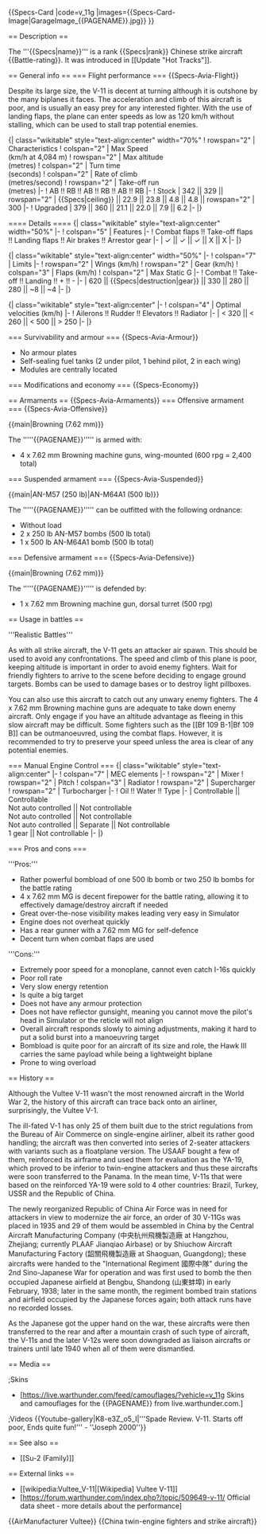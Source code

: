 {{Specs-Card
|code=v_11g
|images={{Specs-Card-Image|GarageImage_{{PAGENAME}}.jpg}}
}}

== Description ==
<!-- ''In the description, the first part should be about the history of and the creation and combat usage of the aircraft, as well as its key features. In the second part, tell the reader about the aircraft in the game. Insert a screenshot of the vehicle, so that if the novice player does not remember the vehicle by name, he will immediately understand what kind of vehicle the article is talking about.'' -->
The '''{{Specs|name}}''' is a rank {{Specs|rank}} Chinese strike aircraft {{Battle-rating}}. It was introduced in [[Update "Hot Tracks"]].

== General info ==
=== Flight performance ===
{{Specs-Avia-Flight}}
<!-- ''Describe how the aircraft behaves in the air. Speed, manoeuvrability, acceleration and allowable loads - these are the most important characteristics of the vehicle.'' -->
Despite its large size, the V-11 is decent at turning although it is outshone by the many biplanes it faces. The acceleration and climb of this aircraft is poor, and is usually an easy prey for any interested fighter. With the use of landing flaps, the plane can enter speeds as low as 120 km/h without stalling, which can be used to stall trap potential enemies.

{| class="wikitable" style="text-align:center" width="70%"
! rowspan="2" | Characteristics
! colspan="2" | Max Speed<br>(km/h at 4,084 m)
! rowspan="2" | Max altitude<br>(metres)
! colspan="2" | Turn time<br>(seconds)
! colspan="2" | Rate of climb<br>(metres/second)
! rowspan="2" | Take-off run<br>(metres)
|-
! AB !! RB !! AB !! RB !! AB !! RB
|-
! Stock
| 342 || 329 || rowspan="2" | {{Specs|ceiling}} || 22.9 || 23.8 || 4.8 || 4.8 || rowspan="2" | 300
|-
! Upgraded
| 379 || 360 || 21.1 || 22.0 || 7.9 || 6.2
|-
|}

==== Details ====
{| class="wikitable" style="text-align:center" width="50%"
|-
! colspan="5" | Features
|-
! Combat flaps !! Take-off flaps !! Landing flaps !! Air brakes !! Arrestor gear
|-
| ✓ || ✓ || ✓ || X || X     <!-- ✓ -->
|-
|}

{| class="wikitable" style="text-align:center" width="50%"
|-
! colspan="7" | Limits
|-
! rowspan="2" | Wings (km/h)
! rowspan="2" | Gear (km/h)
! colspan="3" | Flaps (km/h)
! colspan="2" | Max Static G
|-
! Combat !! Take-off !! Landing !! + !! -
|-
| 620 <!-- {{Specs|destruction|body}} --> || {{Specs|destruction|gear}} || 330 || 280 || 280 || ~8 || ~4
|-
|}

{| class="wikitable" style="text-align:center"
|-
! colspan="4" | Optimal velocities (km/h)
|-
! Ailerons !! Rudder !! Elevators !! Radiator
|-
| < 320 || < 260 || < 500 || > 250
|-
|}

=== Survivability and armour ===
{{Specs-Avia-Armour}}
<!-- ''Examine the survivability of the aircraft. Note how vulnerable the structure is and how secure the pilot is, whether the fuel tanks are armoured, etc. Describe the armour, if there is any, and also mention the vulnerability of other critical aircraft systems.'' -->

* No armour plates
* Self-sealing fuel tanks (2 under pilot, 1 behind pilot, 2 in each wing)
* Modules are centrally located

=== Modifications and economy ===
{{Specs-Economy}}

== Armaments ==
{{Specs-Avia-Armaments}}
=== Offensive armament ===
{{Specs-Avia-Offensive}}
<!-- ''Describe the offensive armament of the aircraft, if any. Describe how effective the cannons and machine guns are in a battle, and also what belts or drums are better to use. If there is no offensive weaponry, delete this subsection.'' -->
{{main|Browning (7.62 mm)}}

The '''''{{PAGENAME}}''''' is armed with:

* 4 x 7.62 mm Browning machine guns, wing-mounted (600 rpg = 2,400 total)

=== Suspended armament ===
{{Specs-Avia-Suspended}}
<!-- ''Describe the aircraft's suspended armament: additional cannons under the wings, bombs, rockets and torpedoes. This section is especially important for bombers and attackers. If there is no suspended weaponry remove this subsection.'' -->
{{main|AN-M57 (250 lb)|AN-M64A1 (500 lb)}}

The '''''{{PAGENAME}}''''' can be outfitted with the following ordnance:

* Without load
* 2 x 250 lb AN-M57 bombs (500 lb total)
* 1 x 500 lb AN-M64A1 bomb (500 lb total)

=== Defensive armament ===
{{Specs-Avia-Defensive}}
<!-- ''Defensive armament with turret machine guns or cannons, crewed by gunners. Examine the number of gunners and what belts or drums are better to use. If defensive weaponry is not available, remove this subsection.'' -->
{{main|Browning (7.62 mm)}}

The '''''{{PAGENAME}}''''' is defended by:

* 1 x 7.62 mm Browning machine gun, dorsal turret (500 rpg)

== Usage in battles ==
<!-- ''Describe the tactics of playing in the aircraft, the features of using aircraft in a team and advice on tactics. Refrain from creating a "guide" - do not impose a single point of view, but instead, give the reader food for thought. Examine the most dangerous enemies and give recommendations on fighting them. If necessary, note the specifics of the game in different modes (AB, RB, SB).'' -->
'''Realistic Battles'''

As with all strike aircraft, the V-11 gets an attacker air spawn. This should be used to avoid any confrontations. The speed and climb of this plane is poor, keeping altitude is important in order to avoid enemy fighters. Wait for friendly fighters to arrive to the scene before deciding to engage ground targets. Bombs can be used to damage bases or to destroy light pillboxes.

You can also use this aircraft to catch out any unwary enemy fighters. The 4 x 7.62 mm Browning machine guns are adequate to take down enemy aircraft. Only engage if you have an altitude advantage as fleeing in this slow aircraft may be difficult. Some fighters such as the [[Bf 109 B-1|Bf 109 B]] can be outmanoeuvred, using the combat flaps. However, it is recommended to try to preserve your speed unless the area is clear of any potential enemies.

=== Manual Engine Control ===
{| class="wikitable" style="text-align:center"
|-
! colspan="7" | MEC elements
|-
! rowspan="2" | Mixer
! rowspan="2" | Pitch
! colspan="3" | Radiator
! rowspan="2" | Supercharger
! rowspan="2" | Turbocharger
|-
! Oil !! Water !! Type
|-
| Controllable || Controllable<br>Not auto controlled || Not controllable<br>Not auto controlled || Not controllable<br>Not auto controlled || Separate || Not controllable<br>1 gear || Not controllable
|-
|}

=== Pros and cons ===
<!-- ''Summarise and briefly evaluate the vehicle in terms of its characteristics and combat effectiveness. Mark its pros and cons in the bulleted list. Try not to use more than 6 points for each of the characteristics. Avoid using categorical definitions such as "bad", "good" and the like - use substitutions with softer forms such as "inadequate" and "effective".'' -->

'''Pros:'''

* Rather powerful bombload of one 500 lb bomb or two 250 lb bombs for the battle rating
* 4 x 7.62 mm MG is decent firepower for the battle rating, allowing it to effectively damage/destroy aircraft if needed
* Great over-the-nose visibility makes leading very easy in Simulator
* Engine does not overheat quickly
* Has a rear gunner with a 7.62 mm MG for self-defence
* Decent turn when combat flaps are used

'''Cons:'''

* Extremely poor speed for a monoplane, cannot even catch I-16s quickly
* Poor roll rate
* Very slow energy retention
* Is quite a big target
* Does not have any armour protection
* Does not have reflector gunsight, meaning you cannot move the pilot's head in Simulator or the reticle will not align
* Overall aircraft responds slowly to aiming adjustments, making it hard to put a solid burst into a manoeuvring target
* Bombload is quite poor for an aircraft of its size and role, the Hawk III carries the same payload while being a lightweight biplane
* Prone to wing overload

== History ==
<!-- ''Describe the history of the creation and combat usage of the aircraft in more detail than in the introduction. If the historical reference turns out to be too long, take it to a separate article, taking a link to the article about the vehicle and adding a block "/History" (example: <nowiki>https://wiki.warthunder.com/(Vehicle-name)/History</nowiki>) and add a link to it here using the <code>main</code> template. Be sure to reference text and sources by using <code><nowiki><ref></ref></nowiki></code>, as well as adding them at the end of the article with <code><nowiki><references /></nowiki></code>. This section may also include the vehicle's dev blog entry (if applicable) and the in-game encyclopedia description (under <code><nowiki>=== In-game description ===</nowiki></code>, also if applicable).'' -->
Although the Vultee V-11 wasn't the most renowned aircraft in the World War 2, the history of this aircraft can trace back onto an airliner, surprisingly, the Vultee V-1.

The ill-fated V-1 has only 25 of them built due to the strict regulations from the Bureau of Air Commerce on single-engine airliner, albeit its rather good handling; the aircraft was then converted into series of 2-seater attackers with variants such as a floatplane version. The USAAF bought a few of them, reinforced its airframe and used them for evaluation as the YA-19, which proved to be inferior to twin-engine attackers and thus these aircrafts were soon transferred to the Panama. In the mean time, V-11s that were based on the reinforced YA-19 were sold to 4 other countries: Brazil, Turkey, USSR and the Republic of China.

The newly reorganized Republic of China Air Force was in need for attackers in view to modernize the air force, an order of 30 V-11Gs was placed in 1935 and 29 of them would be assembled in China by the Central Aircraft Manufacturing Company (中央杭州飛機製造廠 at Hangzhou, Zhejiang; currently PLAAF Jianqiao Airbase) or by Shiuchow Aircraft Manufacturing Factory (韶關飛機製造廠 at Shaoguan, Guangdong); these aircrafts were handed to the "International Regiment 國際中隊" during the 2nd Sino-Japanese War for operation and was first used to bomb the then occupied Japanese airfield at Bengbu, Shandong (山東蚌埠) in early February, 1938; later in the same month, the regiment bombed train stations and airfield occupied by the Japanese forces again; both attack runs have no recorded losses.

As the Japanese got the upper hand on the war, these aircrafts were then transferred to the rear and after a mountain crash of such type of aircraft, the V-11s and the later V-12s were soon downgraded as liaison aircrafts or trainers until late 1940 when all of them were dismantled.

== Media ==
<!-- ''Excellent additions to the article would be video guides, screenshots from the game, and photos.'' -->

;Skins

* [https://live.warthunder.com/feed/camouflages/?vehicle=v_11g Skins and camouflages for the {{PAGENAME}} from live.warthunder.com.]

;Videos
{{Youtube-gallery|K8-e3Z_o5_I|'''Spade Review. V-11. Starts off poor, Ends quite fun!''' - ''Joseph 2000''}}

== See also ==
<!-- ''Links to the articles on the War Thunder Wiki that you think will be useful for the reader, for example:''
* ''reference to the series of the aircraft;''
* ''links to approximate analogues of other nations and research trees.'' -->

* [[Su-2 (Family)]]

== External links ==
<!-- ''Paste links to sources and external resources, such as:''
* ''topic on the official game forum;''
* ''other literature.'' -->

* [[wikipedia:Vultee_V-11|[Wikipedia] Vultee V-11]]
* [https://forum.warthunder.com/index.php?/topic/509649-v-11/ Official data sheet - more details about the performance]

{{AirManufacturer Vultee}}
{{China twin-engine fighters and strike aircraft}}